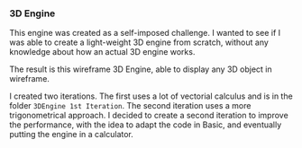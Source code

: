 ### 3D Engine

This engine was created as a self-imposed challenge. I wanted to see if I was able to create a light-weight 3D engine from scratch, without any knowledge about how an actual 3D engine works.

The result is this wireframe 3D Engine, able to display any 3D object in wireframe.

I created two iterations. The first uses a lot of vectorial calculus and is in the folder `3DEngine 1st Iteration`. The second iteration uses a more trigonometrical approach. I decided to create a second iteration to improve the performance, with the idea to adapt the code in Basic, and eventually putting the engine in a calculator.
